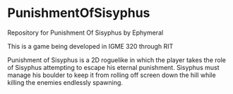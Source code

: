 # PunishmentOfSisyphus
Repository for Punishment Of Sisyphus by Ephymeral

This is a game being developed in IGME 320 through RIT 

Punishment of Sisyphus is a 2D roguelike in which the player takes the role of Sisyphus attempting to escape his eternal punishment. 
Sisyphus must manage his boulder to keep it from rolling off screen down the hill while killing the enemies endlessly spawning.

